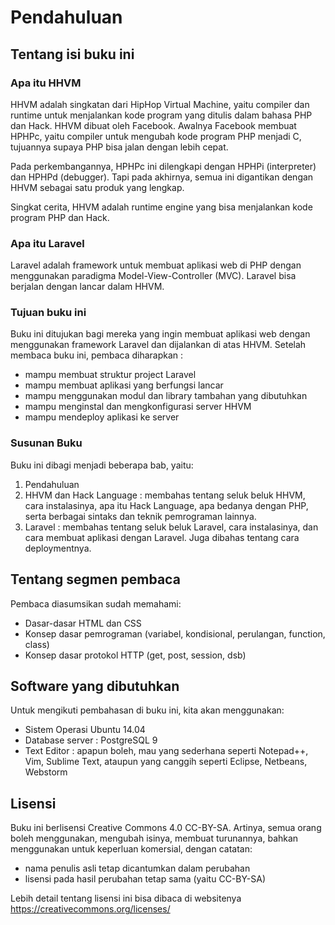 # Pendahuluan #

## Tentang isi buku ini ##

### Apa itu HHVM ###

HHVM adalah singkatan dari HipHop Virtual Machine, yaitu compiler dan runtime untuk menjalankan kode program yang ditulis dalam bahasa PHP dan Hack. HHVM dibuat oleh Facebook. Awalnya Facebook membuat HPHPc, yaitu compiler untuk mengubah kode program PHP menjadi C, tujuannya supaya PHP bisa jalan dengan lebih cepat.

Pada perkembangannya, HPHPc ini dilengkapi dengan HPHPi (interpreter) dan HPHPd (debugger). Tapi pada akhirnya, semua ini digantikan dengan HHVM sebagai satu produk yang lengkap.

Singkat cerita, HHVM adalah runtime engine yang bisa menjalankan kode program PHP dan Hack.

### Apa itu Laravel ###

Laravel adalah framework untuk membuat aplikasi web di PHP dengan menggunakan paradigma Model-View-Controller (MVC). Laravel bisa berjalan dengan lancar dalam HHVM. 

### Tujuan buku ini ###

Buku ini ditujukan bagi mereka yang ingin membuat aplikasi web dengan menggunakan framework Laravel dan dijalankan di atas HHVM. Setelah membaca buku ini, pembaca diharapkan :

* mampu membuat struktur project Laravel
* mampu membuat aplikasi yang berfungsi lancar
* mampu menggunakan modul dan library tambahan yang dibutuhkan
* mampu menginstal dan mengkonfigurasi server HHVM
* mampu mendeploy aplikasi ke server

### Susunan Buku ###

Buku ini dibagi menjadi beberapa bab, yaitu:

1. Pendahuluan
2. HHVM dan Hack Language : membahas tentang seluk beluk HHVM, cara instalasinya, apa itu Hack Language, apa bedanya dengan PHP, serta berbagai sintaks dan teknik pemrograman lainnya.
3. Laravel : membahas tentang seluk beluk Laravel, cara instalasinya, dan cara membuat aplikasi dengan Laravel. Juga dibahas tentang cara deploymentnya.

## Tentang segmen pembaca ##

Pembaca diasumsikan sudah memahami:

* Dasar-dasar HTML dan CSS
* Konsep dasar pemrograman (variabel, kondisional, perulangan, function, class)
* Konsep dasar protokol HTTP (get, post, session, dsb)

## Software yang dibutuhkan ##

Untuk mengikuti pembahasan di buku ini, kita akan menggunakan:

* Sistem Operasi Ubuntu 14.04
* Database server : PostgreSQL 9
* Text Editor : apapun boleh, mau yang sederhana seperti Notepad++, Vim, Sublime Text, ataupun yang canggih seperti Eclipse, Netbeans, Webstorm

## Lisensi ##

Buku ini berlisensi Creative Commons 4.0 CC-BY-SA. Artinya, semua orang boleh menggunakan, mengubah isinya, membuat turunannya, bahkan menggunakan untuk keperluan komersial, dengan catatan:

* nama penulis asli tetap dicantumkan dalam perubahan
* lisensi pada hasil perubahan tetap sama (yaitu CC-BY-SA)

Lebih detail tentang lisensi ini bisa dibaca di websitenya https://creativecommons.org/licenses/
